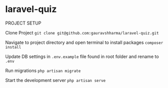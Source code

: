 # laravel-quiz
PROJECT SETUP

Clone Project
`git clone git@github.com:gauravshharma/laravel-quiz.git`

Navigate to project directory and open terminal to install packages
`composer install`

Update DB settings in `.env.example` file found in root folder and rename to `.env`

Run migrations
`php artisan migrate`

Start the development server `php artisan serve`


